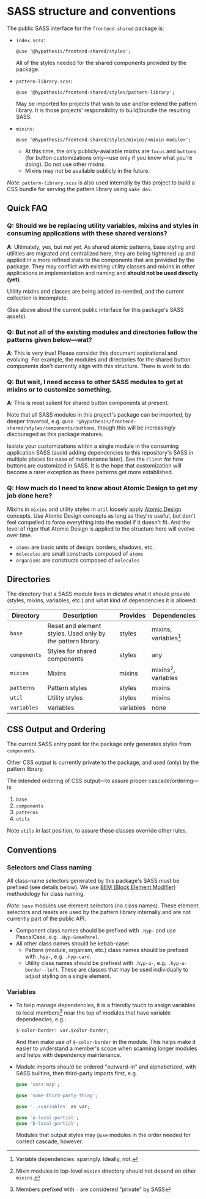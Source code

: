 # SASS structure and conventions

The public SASS interface for the `frontend-shared` package is:

- `index.scss`:

  `@use '@hypothesis/frontend-shared/styles';`

  All of the styles needed for the shared components provided by the package.

- `pattern-library.scss`:

  `@use '@hypothesis/frontend-shared/styles/pattern-library';`

  May be imported for projects that wish to use and/or extend the pattern library. It is those projects' responsibility to build/bundle the resulting SASS.

- `mixins`:

  `@use '@hypothesis/frontend-shared/styles/mixins/<mixin-module>';`

  - At this time, the only publicly-available mixins are `focus` and `buttons` (for button customizations only—use only if you know what you're doing). Do not use other mixins.
  - Mixins may not be available publicly in the future.

_Note_: `pattern-library.scss` is also used internally by this project to build a CSS bundle for serving the pattern library using `make dev`.

## Quick FAQ

### Q: Should we be replacing utility variables, mixins and styles in consuming applications with these shared versions?

**A**: Ultimately, yes, but _not yet_. As shared atomic patterns, base styling and utilities are migrated and centralized here, they are being tightened up and applied in a more refined state to the components that are provided by the package. They may conflict with existing utility classes and mixins in other applications in implementation and naming and **should not be used directly (yet)**.

Utility mixins and classes are being added as-needed, and the current collection is incomplete.

(See above about the current public interface for this package's SASS assets).

### Q: But not all of the existing modules and directories follow the patterns given below—wat?

**A**: This is very true! Please consider this document aspirational and evolving. For example, the modules and directories for the shared button components don't currently align with this structure. There is work to do.

### Q: But wait, I need access to other SASS modules to get at mixins or to customize something.

**A**: This is most salient for shared button components at present.

Note that all SASS modules in this project's package can be imported, by deeper traversal, e.g. `@use '@hypothesis/frontend-shared/styles/components/buttons`, though this will be increasingly discouraged as this package matures.

Isolate your customizations within a single module in the consuming application SASS (avoid adding dependencies to this repository's SASS in multiple places for ease of maintenance later). See the `client` for how buttons are customized in SASS. It is the hope that customization will become a rarer exception as these patterns get more established.

### Q: How much do I need to know about Atomic Design to get my job done here?

Mixins in `mixins` and utility styles in `util` loosely apply [Atomic Design](https://bradfrost.com/blog/post/atomic-web-design/) concepts. Use Atomic Design concepts as long as they're useful, but don't feel compelled to force everything into the model if it doesn't fit. And the level of rigor that Atomic Design is applied to the structure here will evolve over time.

- `atoms` are basic units of design: borders, shadows, etc.
- `molecules` are small constructs composed of `atoms`
- `organisms` are constructs composed of `molecules`

## Directories

The directory that a SASS module lives in dictates what it should provide (styles, mixins, variables, etc.) and what kind of dependencies it is allowed:

| Directory    | Description                                                 | Provides  | Dependencies          |
| ------------ | ----------------------------------------------------------- | --------- | --------------------- |
| `base`       | Reset and element styles. Used only by the pattern library. | styles    | mixins, variables[^1] |
| `components` | Styles for shared components                                | styles    | any                   |
| `mixins`     | Mixins                                                      | mixins    | mixins[^2], variables |
| `patterns`   | Pattern styles                                              | styles    | mixins                |
| `util`       | Utility styles                                              | styles    | mixins                |
| `variables`  | Variables                                                   | variables | none                  |

## CSS Output and Ordering

The current SASS entry point for the package only generates styles from `components`.

Other CSS output is currently private to the package, and used (only) by the pattern library.

The intended ordering of CSS output—to assure proper cascade/ordering—is:

1. `base`
2. `components`
3. `patterns`
4. `utils`

Note `utils` in last position, to assure these classes override other rules.

## Conventions

### Selectors and Class naming

All class-name selectors generated by this package's SASS must be prefixed (see details below). We use [BEM (Block Element Modifier)](http://getbem.com/) methodology for class naming.

_Note_: `base` modules use element selectors (no class names). These element selectors and resets are used by the pattern library internally and are not currently part of the public API.

- Component class names should be prefixed with `.Hyp-` and use PascalCase, e.g. `.Hyp-SomePanel`.
- All other class names should be kebab-case:
  - Pattern (module, organism, etc.) class names should be prefixed with `.hyp-`, e.g. `.hyp-card`.
  - Utility class names should be prefixed with `.hyp-u-`, e.g. `.hyp-u-border--left`. These are classes that may be used individually to adjust styling on a single element.

### Variables

- To help manage dependencies, it is a friendly touch to assign variables to local members[^3] near the top of modules that have variable dependencies, e.g.:

  `$-color-border: var.$color-border;`

  And then make use of `$-color-border` in the module. This helps make it easier to understand a member's scope when scanning longer modules and helps with dependency maintenance.

- Module imports should be ordered "outward-in" and alphabetized, with SASS builtins, then third-party imports first, e.g.

  ```sass
  @use 'sass:map';

  @use 'some-third-party-thing';

  @use '../variables' as var;

  @use 'a-local-partial';
  @use 'b-local-partial';
  ```

  Modules that output styles may `@use` modules in the order needed for correct cascade, however.

[^1]: Variable dependencies: sparingly. Ideally, not.
[^2]: Mixin modules in top-level `mixins` directory should not depend on other `mixins`.
[^3]: Members prefixed with `-` are considered "private" by SASS
